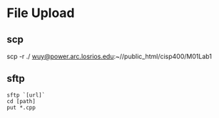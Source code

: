 # File Upload

## scp
scp -r ./ wuy@power.arc.losrios.edu:~//public_html/cisp400/M01Lab1

## sftp
``` shell
sftp `[url]`
cd [path]
put *.cpp
```
